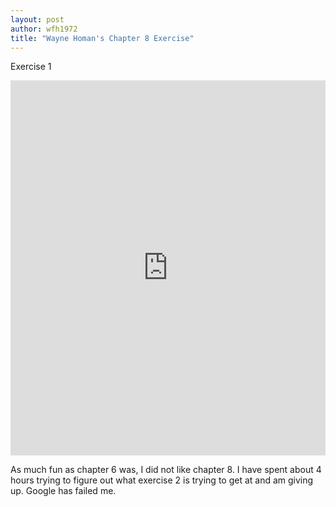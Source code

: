 ```yaml
--- 
layout: post
author: wfh1972
title: "Wayne Homan's Chapter 8 Exercise"
---
```


Exercise 1

<iframe src="https://trinket.io/embed/python/bd5b561f43" width="100%" height="600" frameborder="0" marginwidth="0" marginheight="0" allowfullscreen></iframe>

As much fun as chapter 6 was, I did not like chapter 8. I have spent about 4 hours trying to figure out what exercise 2 is trying
to get at and am giving up. Google has failed me. 
